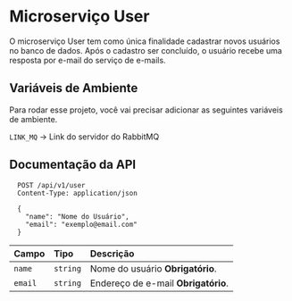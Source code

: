 # Microserviço User

O microserviço User tem como única finalidade cadastrar novos usuários no banco de dados. Após o cadastro ser concluído,
o usuário recebe uma resposta por e-mail do serviço de e-mails.

## Variáveis de Ambiente

Para rodar esse projeto, você vai precisar adicionar as seguintes variáveis de ambiente.

`LINK_MQ` -> Link do servidor do RabbitMQ


## Documentação da API

```http
  POST /api/v1/user
  Content-Type: application/json

  {
    "name": "Nome do Usuário",
    "email": "exemplo@email.com"
  }
```

| Campo   | Tipo     | Descrição                           |
|:--------|:---------|:------------------------------------|
| `name`  | `string` | Nome do usuário **Obrigatório**.    |
| `email` | `string` | Endereço de e-mail **Obrigatório**. |